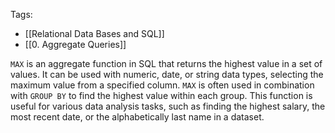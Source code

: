 Tags: 
- [[Relational Data Bases and SQL]]
- [[0. Aggregate Queries]]

`MAX` is an aggregate function in SQL that returns the highest value in a set of values. It can be used with numeric, date, or string data types, selecting the maximum value from a specified column. `MAX` is often used in combination with `GROUP BY` to find the highest value within each group. This function is useful for various data analysis tasks, such as finding the highest salary, the most recent date, or the alphabetically last name in a dataset.